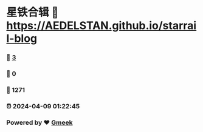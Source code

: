 # 星铁合辑 :link: https://AEDELSTAN.github.io/starrail-blog 
### :page_facing_up: [3](https://AEDELSTAN.github.io/starrail-blog/tag.html) 
### :speech_balloon: 0 
### :hibiscus: 1271 
### :alarm_clock: 2024-04-09 01:22:45 
### Powered by :heart: [Gmeek](https://github.com/Meekdai/Gmeek)
